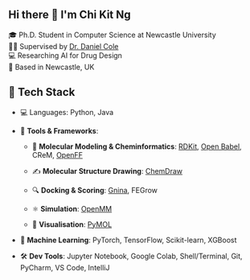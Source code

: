 ## Hi there 👋 I'm Chi Kit Ng

🎓 Ph.D. Student in Computer Science at Newcastle University  
🧑‍🏫 Supervised by [Dr. Daniel Cole](https://blogs.ncl.ac.uk/danielcole/about-us/)  
💻 Researching AI for Drug Design  
📍 Based in Newcastle, UK

## 🔧 Tech Stack
- 💻 Languages: Python, Java

- 🔬 **Tools & Frameworks**:
  - 🧪 **Molecular Modeling & Cheminformatics**: [RDKit](https://www.rdkit.org/), [Open Babel](https://openbabel.org/), CReM, [OpenFF](https://www.openforcefield.org/)

  - ✍️ **Molecular Structure Drawing**: [ChemDraw](https://www.cambridgesoft.com/)

  - 🔍 **Docking & Scoring**: [Gnina](https://github.com/gnina/gnina), FEGrow

  - ⚛️ **Simulation**: [OpenMM](https://openmm.org/)

  - 🔬 **Visualisation**: [PyMOL](https://pymol.org/2/)

- 🤖 **Machine Learning**: PyTorch, TensorFlow, Scikit-learn, XGBoost

- 🛠️ **Dev Tools**: Jupyter Notebook, Google Colab, Shell/Terminal, Git, PyCharm, VS Code, IntelliJ
<!--
**chikitng/chikitng** is a ✨ _special_ ✨ repository because its `README.md` (this file) appears on your GitHub profile.

Here are some ideas to get you started:

- 🔭 I’m currently working on ...
- 🌱 I’m currently learning ...
- 👯 I’m looking to collaborate on ...
- 🤔 I’m looking for help with ...
- 💬 Ask me about ...
- 📫 How to reach me: ...
- 😄 Pronouns: ...
- ⚡ Fun fact: ...
-->
